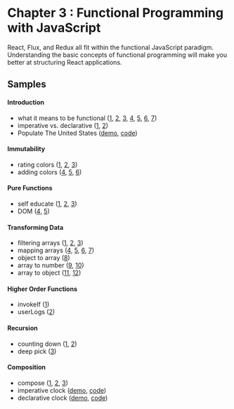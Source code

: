 Chapter 3 : Functional Programming with JavaScript
==================
React, Flux, and Redux all fit within the functional JavaScript paradigm. Understanding the basic concepts of 
functional programming will make you better at structuring React applications.

Samples
--------

#### Introduction
* what it means to be functional ([1](http://jsbin.com/pimixu/1/edit?js,console),
[2](http://jsbin.com/pimixu/2/edit?js,console),
[3](http://jsbin.com/pimixu/3/edit?js,console),
[4](http://jsbin.com/pimixu/4/edit?js,console),
[5](http://jsbin.com/pimixu/5/edit?js,console),
[6](http://jsbin.com/pimixu/6/edit?js,console),
[7](http://jsbin.com/pimixu/7/edit?js,console))
* imperative vs. declarative ([1](http://jsbin.com/cuqapu/1/edit?js,console),
[2](http://jsbin.com/cuqapu/2/edit?js,console))
* Populate The United States ([demo](http://rawgit.com/MoonHighway/learning-react/master/chapter-03/populate-united-states.html),
[code](https://github.com/MoonHighway/learning-react/blob/master/chapter-03/populate-united-states.js))

#### Immutability
* rating colors ([1](http://jsbin.com/kemimi/1/edit?js,console),
[2](http://jsbin.com/kemimi/2/edit?js,console),
[3](http://jsbin.com/kemimi/3/edit?js,console))
* adding colors ([4](http://jsbin.com/kemimi/4/edit?js,console),
[5](http://jsbin.com/kemimi/5/edit?js,console),
[6](http://jsbin.com/kemimi/6/edit?js,console))

#### Pure Functions
* self educate ([1](http://jsbin.com/kosogo/1/edit?js,console), 
[2](http://jsbin.com/kosogo/2/edit?js,console),
[3](http://jsbin.com/kosogo/3/edit?js,console))
* DOM ([4](http://jsbin.com/kosogo/4/edit?js,output), 
[5](http://jsbin.com/kosogo/5/edit?js,output))

#### Transforming Data
* filtering arrays ([1](http://jsbin.com/qehige/1/edit?js,console),
[2](http://jsbin.com/qehige/2/edit?js,console),
[3](http://jsbin.com/qehige/3/edit?js,console))
* mapping arrays ([4](http://jsbin.com/qehige/4/edit?js,console),
[5](http://jsbin.com/qehige/5/edit?js,console),
[6](http://jsbin.com/qehige/6/edit?js,console),
[7](http://jsbin.com/qehige/7/edit?js,console))
* object to array ([8](http://jsbin.com/qehige/8/edit?js,console))
* array to number ([9](http://jsbin.com/qehige/9/edit?js,console),
[10](http://jsbin.com/qehige/10/edit?js,console))
* array to object ([11](http://jsbin.com/qehige/11/edit?js,console),
[12](http://jsbin.com/qehige/12/edit?js,console))

#### Higher Order Functions
* invokeIf ([1](http://jsbin.com/tolewi/1/edit?js,console))
* userLogs ([2](http://jsbin.com/tolewi/2/edit?js,console))

#### Recursion
* counting down ([1](http://jsbin.com/romezi/1/edit?js,console),
[2](http://jsbin.com/romezi/2/edit?js,console))
* deep pick ([3](http://jsbin.com/romezi/3/edit?js,console))

#### Composition
* compose ([1](http://jsbin.com/zivevu/1/edit?js,console),
[2](http://jsbin.com/zivevu/2/edit?js,console),
[3](http://jsbin.com/zivevu/3/edit?js,console))
* imperative clock ([demo](http://rawgit.com/MoonHighway/learning-react/master/chapter-03/imperative-clock.html),
[code](https://github.com/MoonHighway/learning-react/blob/master/chapter-03/imperative-clock.js))
* declarative clock ([demo](http://rawgit.com/MoonHighway/learning-react/master/chapter-03/declarative-clock.html),
[code](https://github.com/MoonHighway/learning-react/blob/master/chapter-03/declarative-clock.js))